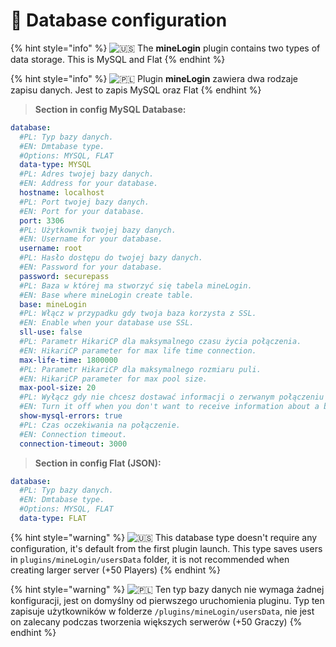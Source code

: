 # 📑 Database configuration

{% hint style="info" %}
<img src="https://twemoji.maxcdn.com/2/svg/1f1fa-1f1f8.svg" alt="🇺🇸" data-size="line"> The **mineLogin** plugin contains two types of data storage. This is MySQL and Flat
{% endhint %}

{% hint style="info" %}
<img src="https://twemoji.maxcdn.com/2/svg/1f1f5-1f1f1.svg" alt="🇵🇱" data-size="line"> Plugin **mineLogin** zawiera dwa rodzaje zapisu danych. Jest to zapis MySQL oraz Flat&#x20;
{% endhint %}

> **Section in config MySQL Database:**

```yaml
database:
  #PL: Typ bazy danych.
  #EN: Dmtabase type.
  #Options: MYSQL, FLAT
  data-type: MYSQL
  #PL: Adres twojej bazy danych.
  #EN: Address for your database.
  hostname: localhost
  #PL: Port twojej bazy danych.
  #EN: Port for your database.
  port: 3306
  #PL: Użytkownik twojej bazy danych.
  #EN: Username for your database.
  username: root
  #PL: Hasło dostępu do twojej bazy danych.
  #EN: Password for your database.
  password: securepass
  #PL: Baza w której ma stworzyć się tabela mineLogin.
  #EN: Base where mineLogin create table.
  base: mineLogin
  #PL: Włącz w przypadku gdy twoja baza korzysta z SSL.
  #EN: Enable when your database use SSL.
  sll-use: false
  #PL: Parametr HikariCP dla maksymalnego czasu życia połączenia.
  #EN: HikariCP parameter for max life time connection.
  max-life-time: 1800000
  #PL: Parametr HikariCP dla maksymalnego rozmiaru puli.
  #EN: HikariCP parameter for max pool size.
  max-pool-size: 20
  #PL: Wyłącz gdy nie chcesz dostawać informacji o zerwanym połączeniu z bazą danych.
  #EN: Turn it off when you don't want to receive information about a broken connection to the database.
  show-mysql-errors: true
  #PL: Czas oczekiwania na połączenie.
  #EN: Connection timeout.
  connection-timeout: 3000
```

> **Section in config Flat (JSON):**

```yaml
database:
  #PL: Typ bazy danych.
  #EN: Dmtabase type.
  #Options: MYSQL, FLAT
  data-type: FLAT
```

{% hint style="warning" %}
<img src="https://twemoji.maxcdn.com/2/svg/1f1fa-1f1f8.svg" alt="🇺🇸" data-size="line"> This database type doesn't require any configuration, it's default from the first plugin launch. This type saves users in `plugins/mineLogin/usersData` folder, it is not recommended when creating larger server (+50 Players)
{% endhint %}

{% hint style="warning" %}
<img src="https://twemoji.maxcdn.com/2/svg/1f1f5-1f1f1.svg" alt="🇵🇱" data-size="line"> Ten typ bazy danych nie wymaga żadnej konfiguracji, jest on domyślny od pierwszego uruchomienia pluginu. Typ ten zapisuje użytkowników w folderze `/plugins/mineLogin/usersData`, nie jest on zalecany podczas tworzenia większych serwerów (+50 Graczy)
{% endhint %}

